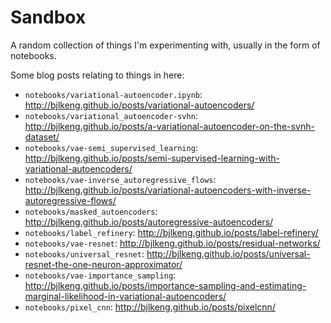 # Sandbox

A random collection of things I'm experimenting with, usually in the form of notebooks.


Some blog posts relating to things in here:

* `notebooks/variational-autoencoder.ipynb`: http://bjlkeng.github.io/posts/variational-autoencoders/
* `notebooks/variational_autoencoder-svhn`: http://bjlkeng.github.io/posts/a-variational-autoencoder-on-the-svnh-dataset/
* `notebooks/vae-semi_supervised_learning`: http://bjlkeng.github.io/posts/semi-supervised-learning-with-variational-autoencoders/
* `notebooks/vae-inverse_autoregressive_flows`: http://bjlkeng.github.io/posts/variational-autoencoders-with-inverse-autoregressive-flows/
* `notebooks/masked_autoencoders`: http://bjlkeng.github.io/posts/autoregressive-autoencoders/
* `notebooks/label_refinery`: http://bjlkeng.github.io/posts/label-refinery/
* `notebooks/vae-resnet`: http://bjlkeng.github.io/posts/residual-networks/
* `notebooks/universal_resnet`: http://bjlkeng.github.io/posts/universal-resnet-the-one-neuron-approximator/
* `notebooks/vae-importance_sampling`: http://bjlkeng.github.io/posts/importance-sampling-and-estimating-marginal-likelihood-in-variational-autoencoders/
* `notebooks/pixel_cnn`: http://bjlkeng.github.io/posts/pixelcnn/

